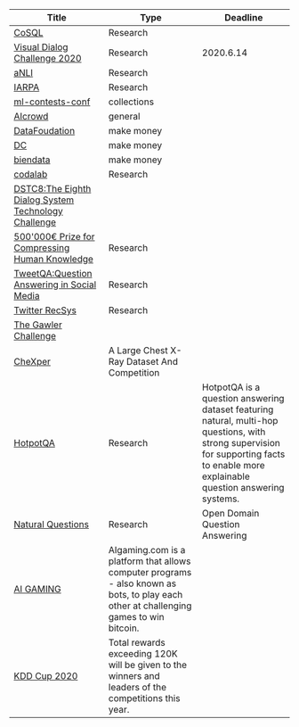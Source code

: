 | Title   | Type | Deadline |
| ------- | ---- | ------ |
| [CoSQL](https://yale-lily.github.io/cosql) | Research||
|[Visual Dialog Challenge 2020](https://visualdialog.org/challenge/2020)|Research|2020.6.14|
|[aNLI](https://leaderboard.allenai.org/)|Research|
|[IARPA](https://www.iarpa.gov/)|Research|
|[ml-contests-conf](https://github.com/skrish13/ml-contests-conf)|collections|
|[AIcrowd](https://www.aicrowd.com/)|general||
| [DataFoudation](https://www.datafountain.cn/)| make money|
|[DC](https://www.dcjingsai.com/)|make money|
|[biendata](https://biendata.com/)|make money|
|[codalab](https://competitions.codalab.org/)|Research|
|[DSTC8:The Eighth Dialog System Technology Challenge](https://sites.google.com/dstc.community/dstc8/home)|
|[500'000€ Prize for Compressing Human Knowledge](http://prize.hutter1.net/index.htm#committee)| Research|
|[TweetQA:Question Answering in Social Media](https://tweetqa.github.io/)|Research|
|[Twitter RecSys](http://recsys-twitter.com/)|Research|
|[The Gawler Challenge](https://unearthed.solutions/u/competitions/exploresa)|
|[CheXper](https://stanfordmlgroup.github.io/competitions/chexpert/)|A Large Chest X-Ray Dataset And Competition|
|[HotpotQA](https://hotpotqa.github.io/)|Research|HotpotQA is a question answering dataset featuring natural, multi-hop questions, with strong supervision for supporting facts to enable more explainable question answering systems. |
|[Natural Questions](https://ai.google.com/research/NaturalQuestions)|Research|Open Domain Question Answering|
|[AI GAMING](https://www.aigaming.com/)|AIgaming.com is a platform that allows computer programs - also known as bots, to play each other at challenging games to win bitcoin.|
|[KDD Cup 2020](https://www.kdd.org/kdd2020/kdd-cup)|Total rewards exceeding 120K will be given to the winners and leaders of the competitions this year.|